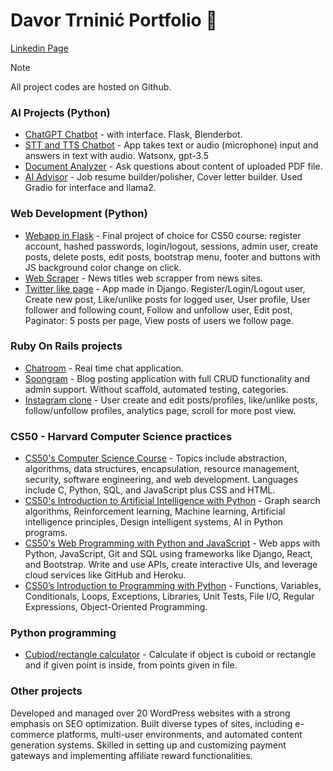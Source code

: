 ﻿# Davor Trninić Portfolio :bookmark_tabs:
[Linkedin Page](https://www.linkedin.com/in/davor-trninic/)
> [!NOTE]
> All project codes are hosted on Github.


### AI Projects (Python)
* [ChatGPT Chatbot](https://github.com/trndav/AI_Projects/tree/main/ChatGPTChatbot/LLM_chatbot) - with interface. Flask, Blenderbot.
* [STT and TTS Chatbot](https://github.com/trndav/AI_Projects/tree/main/STT_TSS) - App takes text or audio (microphone) input and answers in text with audio. Watsonx, gpt-3.5
* [Document Analyzer](https://github.com/trndav/AI_Projects/tree/main/document_analyzer) - Ask questions about content of uploaded PDF file.
* [AI Advisor](https://github.com/trndav/AI_Projects/tree/main/ai_coach) - Job resume builder/polisher, Cover letter builder. Used Gradio for interface and llama2.

### Web Development (Python)
* [Webapp in Flask](https://github.com/trndav/CS50_Final_Project) - Final project of choice for CS50 course: register account, hashed passwords, login/logout, sessions, admin user, create posts, delete posts, edit posts, bootstrap menu, footer and buttons with JS background color change on click.
* [Web Scraper](https://github.com/trndav/Projects/tree/main/News_Django) - News titles web scrapper from news sites.
* [Twitter like page](https://github.com/trndav/Projects/tree/main/Twitter_Django) - App made in Django. Register/Login/Logout user, Create new post, Like/unlike posts for logged user, User profile, 
User follower and following count, Follow and unfollow user, Edit post, Paginator: 5 posts per page, View posts of users we follow page.

### Ruby On Rails projects
* [Chatroom](https://github.com/trndav/chatroom) - Real time chat application.
* [Soongram](https://github.com/trndav/Soongram) - Blog posting application with full CRUD functionality and admin support. Without scaffold, automated testing, categories.
* [Instagram clone](https://github.com/trndav/instagram) - User create and edit posts/profiles, like/unlike posts, follow/unfollow profiles, analytics page, scroll for more post view.

### CS50 - Harvard Computer Science practices
* [CS50's Computer Science Course](https://github.com/trndav/CS50) -  Topics include abstraction, algorithms, data structures, encapsulation, resource management, security, software engineering, and web development. Languages include C, Python, SQL, and JavaScript plus CSS and HTML.
* [CS50's Introduction to Artificial Intelligence with Python](https://github.com/trndav/AI_CS50) - Graph search algorithms, Reinforcement learning, Machine learning, Artificial intelligence principles, Design intelligent systems, AI in Python programs.
* [CS50's Web Programming with Python and JavaScript](https://github.com/trndav/CS50_Web_JS_Python) - Web apps with Python, JavaScript, Git and SQL using frameworks like Django, React, and Bootstrap. Write and use APIs, create interactive UIs, and leverage cloud services like GitHub and Heroku.
* [CS50’s Introduction to Programming with Python](https://github.com/trndav/Python_CS50) - Functions, Variables, Conditionals, Loops, Exceptions, Libraries, Unit Tests, File I/O, Regular Expressions, Object-Oriented Programming.

### Python programming
* [Cubiod/rectangle calculator](https://github.com/trndav/Projects/tree/main/Red_Cat_Multimedia) - Calculate if object is cuboid or rectangle and if given point is inside, from points given in file.

### Other projects
Developed and managed over 20 WordPress websites with a strong emphasis on SEO optimization. Built diverse types of sites, including e-commerce platforms, multi-user environments, and automated content generation systems. Skilled in setting up and customizing payment gateways and implementing affiliate reward functionalities.
